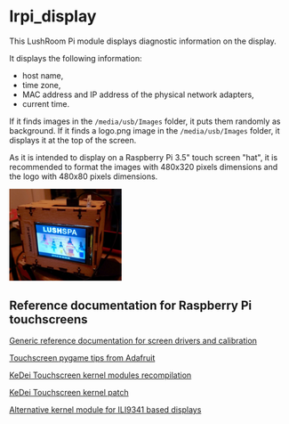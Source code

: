 # lrpi_display

This LushRoom Pi module displays diagnostic information on the display.

It displays the following information:

* host name,
* time zone,
* MAC address and IP address of the physical network adapters,
* current time.

If it finds images in the `/media/usb/Images` folder, it puts them randomly as background.
If it finds a logo.png image in the `/media/usb/Images` folder, it displays it at the top of the screen.

As it is intended to display on a Raspberry Pi 3.5" touch screen "hat", it is recommended to format the images with 480x320 pixels dimensions
and the logo with 480x80 pixels dimensions.

<img src="https://github.com/LUSHDigital/LushRooms/blob/master/images/lrpi_display.jpg?raw=true" width="40%" height="40%">

## Reference documentation for Raspberry Pi touchscreens

[Generic reference documentation for screen drivers and calibration](http://www.circuitbasics.com/raspberry-pi-touchscreen-calibration-screen-rotation/)

[Touchscreen pygame tips from Adafruit](https://learn.adafruit.com/adafruit-2-4-pitft-hat-with-resistive-touchscreen-mini-kit/pitft-pygame-tips)

[KeDei Touchscreen kernel modules recompilation](https://johan.ehnberg.net/raspberry-pi-tft-kedei-3-5-touchscreen-v2/)

[KeDei Touchscreen kernel patch](https://github.com/zefj/kedei2-patchfiles)

[Alternative kernel module for ILI9341 based displays](https://github.com/juj/fbcp-ili9341)

